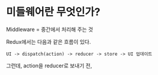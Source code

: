 # 미들웨어란 무엇인가?
Middleware = 중간에서 처리해 주는 것

Redux에서는 다음과 같은 흐름이 있다.
```
UI -> dispatch(action) -> reducer -> store -> UI 업데이트
```

그런데, action을 reducer로 보내기 전, 